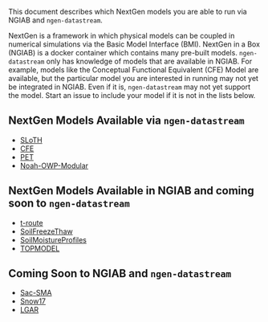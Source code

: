This document describes which NextGen models you are able to run via NGIAB and `ngen-datastream`.

NextGen is a framework in which physical models can be coupled in numerical simulations via the Basic Model Interface (BMI). NextGen in a Box (NGIAB) is a docker container which contains many pre-built models. `ngen-datastream` only has knowledge of models that are available in NGIAB. For example, models like the Conceptual Functional Equivalent (CFE) Model are available, but the particular model you are interested in running may not yet be integrated in NGIAB. Even if it is, `ngen-datastream` may not yet support the model.  Start an issue to include your model if it is not in the lists below.

## NextGen Models Available via `ngen-datastream`
* [SLoTH](https://github.com/NOAA-OWP/SLoTH)
* [CFE](https://github.com/NOAA-OWP/cfe)
* [PET](https://github.com/NOAA-OWP/evapotranspiration)
* [Noah-OWP-Modular](https://github.com/NOAA-OWP/noah-owp-modular)

## NextGen Models Available in NGIAB and coming soon to `ngen-datastream`
* [t-route](https://github.com/NOAA-OWP/t-route)
* [SoilFreezeThaw](https://github.com/NOAA-OWP/SoilFreezeThaw)
* [SoilMoistureProfiles](https://github.com/NOAA-OWP/SoilMoistureProfiles)
* [TOPMODEL](https://github.com/NOAA-OWP/topmodel)

## Coming Soon to NGIAB and `ngen-datastream`
* [Sac-SMA](https://github.com/NOAA-OWP/sac-sma)
* [Snow17](https://github.com/NOAA-OWP/snow17)
* [LGAR](https://github.com/NOAA-OWP/LGAR-C)


